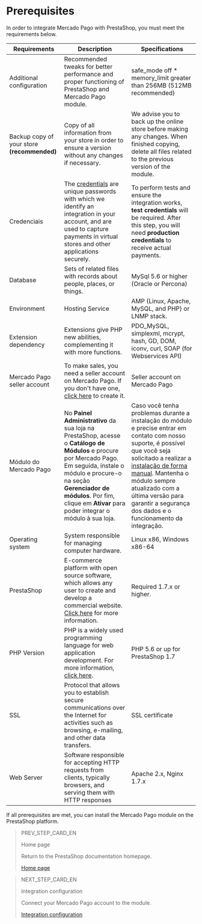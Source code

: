 # Prerequisites

In order to integrate Mercado Pago with PrestaShop, you must meet the requirements below.
 
| Requirements | Description | Specifications |
|---|---|---|
| Additional configuration | Recommended tweaks for better performance and proper functioning of PrestaShop and Mercado Pago module. | safe_mode off * memory_limit greater than 256MB (512MB recommended) |
| Backup copy of your store **(recommended)** | Copy of all information from your store in order to ensure a version without any changes if necessary. | We advise you to back up the online store before making any changes. When finished copying, delete all files related to the previous version of the module. |
| Credenciais | The [credentials](/developers/en/guides/additional-content/credentials/credentials) are unique passwords with which we identify an integration in your account, and are used to capture payments in virtual stores and other applications securely. | To perform tests and ensure the integration works, **test credentials** will be required. After this step, you will need **production credentials** to receive actual payments. |
| Database | Sets of related files with records about people, places, or things. | MySql 5.6 or higher (Oracle or Percona) |
| Environment | Hosting Service | AMP (Linux, Apache, MySQL, and PHP) or LNMP stack. |
| Extension dependency | Extensions give PHP new abilities, complementing it with more functions. | PDO_MySQL, simplexml, mcrypt, hash, GD, DOM, iconv, curl, SOAP (for Webservices API) |
| Mercado Pago seller account | To make sales, you need a seller account on Mercado Pago. If you don't have one, [click here](https://www.mercadopago[FAKER][URL][DOMAIN]/hub/registration/landing) to create it.| Seller account on Mercado Pago |
| Módulo do Mercado Pago | No **Painel Administrativo** da sua loja na PrestaShop, acesse o **Catálogo de Módulos** e procure por Mercado Pago. Em seguida, instale o módulo e procure-o na seção **Gerenciador de módulos**. Por fim, clique em **Ativar** para poder integrar o módulo à sua loja. | Caso você tenha problemas durante a instalação do módulo e precise entrar em contato com nosso suporte, é possível que você seja solicitado a realizar a [instalação de forma manual](/developers/pt/docs/prestashop/how-tos/install-module-manually). Mantenha o módulo sempre atualizado com a última versão para garantir a segurança dos dados e o funcionamento da integração. |
| Operating system | System responsible for managing computer hardware. | Linux x86, Windows x86-64 |
| PrestaShop | E-commerce platform with open source software, which allows any user to create and develop a commercial website. [Click here](https://www.prestashop.com/en/) for more information. | Required 1.7.x or higher. |
| PHP Version | PHP is a widely used programming language for web application development. For more information, [click here](https://www.php.net/). | PHP 5.6 or up for PrestaShop 1.7 |
| SSL | Protocol that allows you to establish secure communications over the Internet for activities such as browsing, e-mailing, and other data transfers. | SSL certificate |
| Web Server | Software responsible for accepting HTTP requests from clients, typically browsers, and serving them with HTTP responses | Apache 2.x, Nginx 1.7.x |

If all prerequisites are met, you can install the Mercado Pago module on the PrestaShop platform.

> PREV_STEP_CARD_EN
>
> Home page
>
> Return to the PrestaShop documentation homepage.
>
> [Home page](/developers/en/docs/prestashop/landing)

> NEXT_STEP_CARD_EN
>
> Integration configuration
>
> Connect your Mercado Pago account to the module.
>
> [Integration configuration](/developers/en/docs/prestashop/integration)